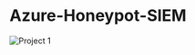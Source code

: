 # Azure-Honeypot-SIEM
![Project 1](https://github.com/hendo87/Azure-Honeypot-SIEM/assets/95535877/2d43475d-b02f-4025-a0be-13c62ccb0f63)




